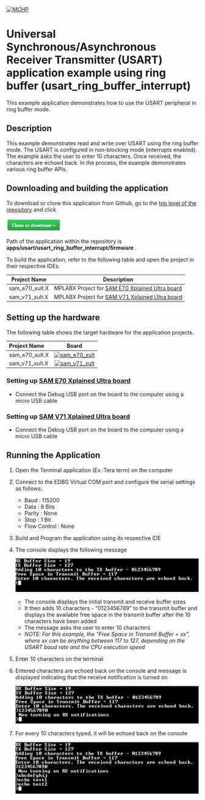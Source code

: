 [![MCHP](https://www.microchip.com/ResourcePackages/Microchip/assets/dist/images/logo.png)](https://www.microchip.com)

# Universal Synchronous/Asynchronous Receiver Transmitter (USART) application example using ring buffer (usart_ring_buffer_interrupt)

This example application demonstrates how to use the USART peripheral in ring buffer mode.

## Description

This example demonstrates read and write over USART using the ring buffer mode. The USART is configured in non-blocking mode (interrupts enabled). The example asks the user to enter 10 characters. Once received, the characters are echoed back. In the process, the example demonstrates various ring buffer APIs.

## Downloading and building the application

To download or clone this application from Github, go to the [top level of the repository](https://github.com/Microchip-MPLAB-Harmony/csp_apps_sam_e70_s70_v70_v71) and click

![clone](../../../docs/images/clone.png)

Path of the application within the repository is **apps/usart/usart_ring_buffer_interrupt/firmware** .

To build the application, refer to the following table and open the project in their respective IDEs.

| Project Name      | Description                                    |
| ----------------- | ---------------------------------------------- |
| sam_e70_xult.X    | MPLABX Project for [SAM E70 Xplained Ultra board](https://www.microchip.com/DevelopmentTools/ProductDetails/PartNO/DM320113)|
| sam_v71_xult.X    | MPLABX Project for  [SAM V71 Xplained Ultra board](https://www.microchip.com/developmenttools/ProductDetails/atsamv71-xult)|        |

## Setting up the hardware

The following table shows the target hardware for the application projects.

| Project Name| Board|
|:---------|:---------:|
|sam_e70_xult.X|[![sam_e70_xult](https://www.microchip.com/_ImagedCopy/180730-MCU32-PHOTO-DM320113-Angle-7x5.jpg)](https://www.microchip.com/DevelopmentTools/ProductDetails/PartNO/DM320113)|
|sam_v71_xult.X|[![sam_v71_xult](https://www.microchip.com/_ImagedCopy/ATSAMV71-XULT_angle.jpg)](https://www.microchip.com/developmenttools/ProductDetails/atsamv71-xult)|

### Setting up [SAM E70 Xplained Ultra board](https://www.microchip.com/DevelopmentTools/ProductDetails/PartNO/DM320113)

- Connect the Debug USB port on the board to the computer using a micro USB cable

### Setting up [SAM V71 Xplained Ultra board](https://www.microchip.com/developmenttools/ProductDetails/atsamv71-xult)

- Connect the Debug USB port on the board to the computer using a micro USB cable

## Running the Application

1. Open the Terminal application (Ex.:Tera term) on the computer
2. Connect to the EDBG Virtual COM port and configure the serial settings as follows:
    - Baud : 115200
    - Data : 8 Bits
    - Parity : None
    - Stop : 1 Bit
    - Flow Control : None
3. Build and Program the application using its respective IDE
4. The console displays the following message

    ![output](images/output_usart_ring_buffer_interrupt_1.png)

    - The console displays the initial transmit and receive buffer sizes
    - It then adds 10 characters - "0123456789" to the transmit buffer and displays the available free space in the transmit buffer after the 10 characters have been added
    - The message asks the user to enter 10 characters
    - *NOTE: For this example, the "Free Space in Transmit Buffer = xx", where xx can be anything between 117 to 127, depending on the USART baud rate and the CPU execution speed*

5. Enter 10 characters on the terminal
6. Entered characters are echoed back on the console and message is displayed indicating that the receive notification is turned on

    ![output](images/output_usart_ring_buffer_interrupt_2.png)

7. For every 10 characters typed, it will be echoed back on the console

    ![output](images/output_usart_ring_buffer_interrupt_3.png)
